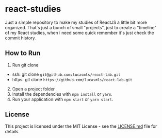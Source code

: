 # react-studies
Just a simple repository to make my studies of ReactJS a little bit more organized.
That's just a bunch of small "projects", just to create a "timeline" of my React studies, when i need some quick remember it's just check the commit history.

## How to Run

1. Run git clone
  - ssh: git clone `git@github.com:lucasmls/react-lab.git`
  - https: git clone `https://github.com/lucasmls/react-lab.git`
2. Open a project folder
3. Install the dependencies with `npm install` or `yarn`.
4. Run your application with `npm start` or `yarn start`.

## License

This project is licensed under the MIT License - see the [LICENSE.md](LICENSE.md) file for details
